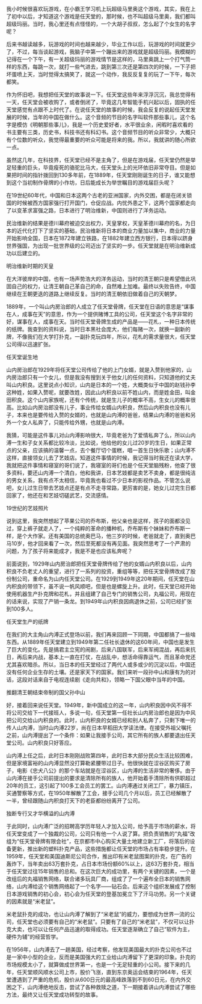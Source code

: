 我小时候很喜欢玩游戏，在小霸王学习机上玩超级马里奥这个游戏，其实，我在上了初中以后，才知道这个游戏是任天堂的，那时候，也不叫超级马里奥，我们都叫超级玛丽。当时，我心里还有点怪怪的，一个大胡子叔叔，怎么起了个女生的名字呢？



后来书越读越多，玩游戏的时间也越来越少，毕业工作以后，玩游戏的时间就更少了，不过，每当谈起游戏，我脑子中第一个蹦出来的游戏就是超级玛丽。我模糊的记得在一个下午，有一关超级玛丽的游戏情节是这样的，马里奥跳上一个打气筒一样的东西，每跳一次，就打一些气进去，跳到第三次还是第四次的时候，一下子把坏蛋喷上天，当时觉得太搞笑了，就这一个动作，我反反复复的玩了一下午，每次都笑。

作为怀旧吧，我想把任天堂的故事说一下。任天堂这些年来浮浮沉沉，我总觉得有一天，任天堂会被收购了，或者倒闭了，毕竟这几年智能手机兴起以后，固执的任天堂感觉有点跟不上时代了。在说任天堂的故事的时候，我会反复的说起任天堂发展的时候，当年的中国在做什么。这个音频的节目的名字叫软件那些事儿，这个名字是模仿《明朝那些事儿》，我是一个历史爱好者，水平很业余，闲暇时喜欢看的书主要有三类，历史书，科技书还有科幻书。这个音频节目的听众非常少，大概只有个位数的听众，我觉得最重要的听众可能是将来的我。所以，我就讲的随心所欲一点。

虽然这几年，在科技界，任天堂已经不是主角了，但是在游戏届，任天堂仍然是举足轻重的巨头，毕竟瘦死的骆驼比马大，任天堂头上的光环依旧非常夺目。但是如果把时间的指针拨回到130多年前，在1889年，任天堂刚刚诞生的日子，谁又能想到这个当初制作骨牌的小作坊，日后能成长为举世瞩目的游戏届巨头呢？

在19世纪60年代，中国和日本这两个古老的亚洲国家，内外交困，都是在闭关锁国的时候被西方国家强行打开国门，仓促应战。内忧外患之下，这两个国家都走向了以变革求富强之路，日本进行了明治维新，中国则进行了洋务运动。

民治维新的结果是德川幕府被迫交出权力，天皇掌权，天皇革德川幕府的名，为日本的近代化打下了坚实的基础，民治维新将日本的商业力量加以集中，商业的力量开始影响全国，日本在1872年建立铁路，在1882年建立西方银行，日本得以跻身世界强国，为出现一批世界级的公司迈出了坚实的一步。任天堂就是在明治维新成功以后建立的。


明治维新时期的天皇

在大洋彼岸的中国，也有一场声势浩大的洋务运动，当时的清王朝只是希望借此巩固自己的权力，让清王朝自己革自己的命，自然难上加难。最终以失败告终，中国继续在王朝更迭的道路上继续反复。当时的清王朝依旧做着自己的天朝梦。

1889年，一个叫山内房治郎的人成立了任天堂骨牌，任天堂在日语的意思是“谋事在人，成事在天”的意思，作为一个提供赌博工具的公司，任天堂这个名字非常的好，谋事在人，成事在天。当时任天堂骨牌生成的产品是——花札，一种日本传统的纸牌。我查到的资料说，当时日本黑社会庞大，他们每赌一次，就换一副新的牌，不像我们在大学打扑克，一副扑克玩四年，所以，花札的需求量很大，任天堂公司得以迅速扩张。


任天堂诞生地

山内房治郎在1929年将任天堂公司传给了他的上门女婿，就是入赘到他家的，山内房治郎只有一个女儿，但是我没有搜到关于他女儿的任何资料，只知道他的丈夫叫山内积良。这里说点小知识，山内是日本的一个姓，大概类似于中国的赵钱孙李这种姓，如果入赘呢，就要改姓，因此山内积良以前不姓山内，而是姓金田，叫金田积良。这个山内家族呢，还有个传统，就是生儿子的概率不高，生女儿的概率很高。比如山内房治郎没有儿子，事业传给女婿山内积良，然后山内积良也没有儿子，本来也是要传给入赘的女婿的，也就是山内溥的爸爸，结果山内溥的爸爸和另外一个女人私奔了，只能传给外甥，也就是山内溥。

我猜，可能是这件事儿对山内溥影响很大，毕竟老爸为了爱情私奔了么，所以山内溥一生和子女关系都比较冷淡，比如说，他给他的女儿过20岁的生日，如果正常点的父亲，应该搞的温馨一点，去个餐厅切个蛋糕，唱一首生日快乐歌；山内溥不这样，直接领女儿去了艺妓店。知道这件事情的时候，我记得当时我还在读大学，我就把这件事情和寝室的哥们说了，我寝室的哥们也是个任天堂脑残粉，他查了很多资料，要还山内溥一个清白，他和我讲，日本艺妓都是卖艺不卖身，都是很纯洁的男女关系，我有点不太相信，毕竟我也看过不少日本的影视作品。不管怎么说吧，女儿过生日带去艺妓点还是有点不走寻常路，更厉害的是，她女儿过完生日都回家了，他还在和艺妓切磋武艺，交流感情。


19世纪的艺妓照片

说到这里，我突然想起了苹果公司的乔布斯，他父亲也是这样，孩子的面都没见过，穿上裤子就走人了，一个纯粹的革命的播种机，乔布斯有个妹妹和乔布斯一样，是个大作家。还有美国的总统奥巴马，他三岁的时候，老爸就走了，直到奥巴马10岁，他才回来看了一次，然后至死都没有再见面。我突然思考了一个严肃的问题，为了孩子将来能成才，我是不是也应该私奔呢？

前面说到，1929年山内房治郎把任天堂骨牌传给了他的女婿山内积良以后，山内积良不负老丈人的重望，进行了一系列的投资，重组等等，把任天堂骨牌改成了股份制公司，重命名为山内任天堂公司。在1929到1949年这20年期间，任天堂在山内积良的带领下，虽不说一帆风顺吧，但是也是螺旋上升。此时，任天堂已经开始使用机器生产扑克牌和花札，并且组建了自己专门的销售公司，丸福公司，用现在的话来说，实现了产销一条龙。到1949年山内积良因病退休之前，公司已经扩张到100多人。

任天堂生产的纸牌

在我们的大主角山内溥正式登场以前，我们再来回顾一下同期，中国都搞了一些啥东西。从1889年任天堂建立到1949年第二任社长退休的这60年间，中国也是发生了巨大的变化。先是搞君主立宪的闹剧，后来八国联军，后来军阀混战，再后来抗日，再后来内战，基本上一直在打仗，在战乱中，想活命得靠运气，而且革命党还尤其喜欢暗杀。所以，当日本的任天堂经过了两代人或多或少的沉淀以后，中国还没有任何企业生存的土壤。还是家天下的国家。我们来听一段孙中山和康有为的对话，这段对话来自于电视连续剧《走向共和》，领略一下国父眼中当年的中国。

推翻清王朝结束帝制的国父孙中山

好，接着回来说任天堂。1949年，新中国成立的这一年，山内积良因中风不得不将公司交给下一代接班人，多说一句，任天堂第一任社长山内房治郎也是因为中风把公司交给山内积良的。此时，山内积良的女婿已经和别人私奔了，只剩下唯一的传人山内溥，当时山内溥22岁，尚在日本早稻田大学读法律。在接受外祖父嘱托之前，山内溥提出了一个条件：如果让我接手公司，其它所有的族人都要退出任天堂公司。山内积良只好答应。

山内溥上任之后，此时日本刚刚战败第四年，此时日本大部分民众生活比较困难，但是家境富裕的山内溥显然没打算勒紧腰带过日子。他很快就在涩谷区购买了房子，电影《忠犬八公》的那个车站就是在涩谷区，山内溥的生活非常的奢侈。由于山内溥在接手公司前提出的要求是清除所有的族人，他开始着手清除所有供职超过20年的员工，这引起了100多工会员工的罢工。山内溥通过关闭工厂，暴力镇压，买通警察等方式，在1950年解散了工会，接手公司几个月以后，员工已经解散了一半，曾经跟随山内积良打天下的老臣都纷纷离开了公司。


独断专行又才华横溢的山内溥

于此同时，山内溥广泛的招聘高学历年轻人才加入公司，给予高于市场的薪水，将任天堂变成了一个独裁的公司，公司只有他一个人说了算。把负责销售的“丸福”改组为“任天堂骨牌有限会社”，在京都市中心购买大量土地建立新工厂，将落后的设备更新，推出新的塑料扑克产品，这些措施都让任天堂的市场占有率稳步提升。在1959年，任天堂和美国迪斯尼公司合作，推出印有米老鼠图案的扑克，在广告的轰炸下，当年卖出63万套扑克，占日本市场份额60%以上，这63万套扑克，相当于任天堂过往15年销售的总和。在这次巨大的成功里，有两个关键的因素，一个是改组后的丸福销售网络，联合诸多玩具厂商，组成了了一个遍布全日本的销售网络，山内溥给这个销售网络起了一个名字——钻石会。后来这个组织发展成了控制日本游戏销售的初心会，初心会为任天堂的登基加冕立下了汗马功劳。另一个关键的因素就是“米老鼠”。

米老鼠扑克的成功，也让山内溥了解到了“米老鼠”的威力，要想成为世界一流的公司，任天堂也必须要有自己的“米老鼠”。只要有了自己的“米老鼠”，不仅可以让扑克大卖，也可以让任何产品迅速的取得成功。任天堂逐渐确立了自己“软件为主，硬件为辅”的经营哲学。

在1956年，山内溥去了一趟美国，经过考察，他发现美国最大的扑克公司也不过是一家中小型的企业，反而是美国强大的工业给山内溥留下了更深的印象。扑克的市场规模太小了，就算做成世界第一，也是一个无足轻重的小公司。接下来的几年，任天堂顺风顺水公司上市，股价飞涨，直到东京奥运会结束的1964年，任天堂遭遇到了严重的危机，股价从600日元的最高峰跌落到不到60日元，在内外交困之下，山内溥绝地反击，尝试了各种救赎之道，下一期接着讲山内溥尝试了哪些方法，最终又让任天堂成功转型的故事。
